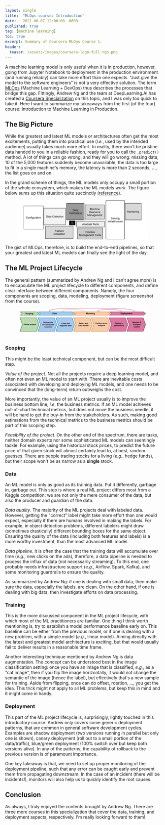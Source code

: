 ```yaml
---
layout: single
title:  "MLOps course: Introduction"
date:   2021-06-07 12:00:00 -0600
published: true
tag: [machine learning]
toc: true
excerpt: Summary of Coursera MLOps Course 1.
header:
  teaser: /assets/images/coursera-logo-full-rgb.png
---
```

A machine learning model is only useful when it is in production, however, going from Jupyter Notebook to deployment in the production environment (and running reliably) can take more effort than one expects. "Just give the model to the software engineers" is not a very effective solution. The term [MLOps](https://en.wikipedia.org/wiki/MLOps) (Machine Learning + DevOps) thus describes the processes that bridge this gap. Fittingly, Andrew Ng and the team at DeepLearning.AI has created a [Coursera Specialization](https://www.coursera.org/specializations/machine-learning-engineering-for-production-mlops) on this topic, and I was only too quick to take it. Here I want to summarize my takeaways from the first (of the four) course: Introduction to Machine Learning in Production.

## The Big Picture

While the greatest and latest ML models or architectures often get the most excitements, putting them into practical use (_i.e._, used by the intended audience) usually takes much more effort. In reality, there won't be pristine data handed to you in a reliable fashion, ready for you to call the `.predict()` method. A lot of things can go wrong, and they will go wrong: missing data, 10 of the 5,000 features suddenly become unavailable, the data is too large to fit in a single machine's memory, the latency is more than 2 seconds, ..., the list goes on and on.

In the grand scheme of things, the ML models only occupy a small portion of the whole ecosystem, which makes the ML models *work*. The figure below sums up this situation quite succinctly ([reference](https://papers.nips.cc/paper/2015/file/86df7dcfd896fcaf2674f757a2463eba-Paper.pdf)).
<figure>
<a href="/assets/images/ml_hidden_debt.png"><img src="/assets/images/ml_hidden_debt.png"></a>
</figure>
The gist of MLOps, therefore, is to build the end-to-end pipelines, so that your greatest and latest ML models can finally see the light of the day.

## The ML Project Lifecycle

The general pattern (summarized by Andrew Ng and I can't agree more) is to encapsulate the ML project lifecycle to different components, and define clear interface between different components. Namely, the four components are scoping, data, modeling, deployment (figure screenshot from the course).
<figure>
<a href="/assets/images/mlops_lifecycle.png"><img src="/assets/images/mlops_lifecycle.png"></a>
</figure>

### Scoping
This might be the least technical component, but can be the most difficult step.

*Value of the project*. Not all the projects require a deep learning model, and often not even an ML model to start with. There are inevitable costs associated with developing and deploying ML models, and one needs to be convinced that the (long-term) return outweighs the cost.

More importantly, the value of an ML project usually is to improve the business bottom line, _i.e_, the business metrics. If an ML model achieves out-of-chart technical metrics, but does not move the business needle, it will be hard to get the buy-in from the stakeholders. As such, making good estimations from the technical metrics to the business metrics should be part of this scoping step.

*Feasibility of the project*. On the other end of the spectrum, there are tasks, neither domain experts nor some sophisticated ML models can seemingly tackle. For example, using the historical stock prices, to predict the future price of that given stock will almost certainly lead to, at best, random guesses. There are people trading stocks for a living (_e.g._, hedge funds), but their scope won't be as narrow as a **single** stock.

### Data

An ML model is only as good as its training data. Put it differently, garbage in, garbage out. This step is where a real ML project differs most from a Kaggle competition: we are not only the mere consumer of the data, but also the producer and guardian of the data.

*Data quality*. The majority of the ML projects deal with labeled data. However, getting the "correct" label might take more effort than one would expect, especially if there are humans involved in making the labels. For example, in object detection problems, different labelers might draw (sometimes drastically) different bounding boxes for the same object. Ensuring the quality of the data (including both features and labels) is a more worthy investment, than the most advanced ML model.

*Data pipeline*. It is often the case that the training data will accumulate over time (_e.g._, new clicks on the ads), therefore, a data pipeline is needed to process the influx of data (not necessarily streaming). To this end, one probably needs infrastructure support (_e.g._, Airflow, Spark, Kafka), and some monitoring guardrails to ensure the quality.

As summarized by Andrew Ng: if one is dealing with small data, then make sure the data, especially the labels, are clean. On the other hand, if one is dealing with big data, then investigate efforts on data processing.

### Training

This is the more discussed component in the ML project lifecycle, with which most of the ML practitioners are familiar. One thing I think worth mentioning is, try to establish a model performance baseline early on. This baseline can be either from the previous model, or if one is dealing with a new problem, with a simple model (_e.g._, linear model). Aiming directly with the latest and greatest model architecture is exciting, but that would usually fail to deliver results in a reasonable time frame.

Another interesting technique mentioned by Andrew Ng is data augmentation. The concept can be understood best in the image classification setting: once you have an image that is classified, _e.g._, as a "cat image", then if you flip the image horizontally, it would not change the semantic of the image (hence the label), but effectively that's a new sample for training. Aside from flipping, once can do offset, rotation, ..., you get the idea. This trick might not apply to all ML problems, but keep this in mind and it might come in handy.

### Deployment

This part of the ML project lifecycle is, surprisingly, lightly touched in this introductory course. Andrew only covers some generic deployment patterns, that are common in general software development cycles. Examples are shadow deployment (two versions running in parallel but only one is shown), canary deployment (roll out to a small portion of the data/traffic), blue/green deployment (100% switch over but keep both versions alive). In any of the patterns, the capability of rollback to the previous version is of paramount importance.

One key takeaway is that, we need to set up proper monitoring of the deployment pipeline, such that any error can be caught early and prevent them from propagating downstream. In the case of an incident (there will be incidents!), monitors will also help us to quickly identify the root causes.

## Conclusion
As always, I truly enjoyed the contents brought by Andrew Ng. There are three more courses in this specialization that cover the data, training, and deployment aspects, respectively. I'm really looking forward to them!